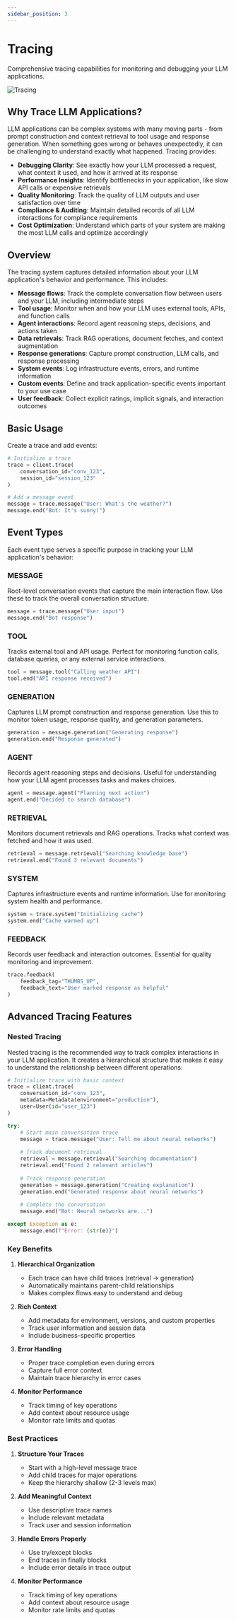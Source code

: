 ```yaml
---
sidebar_position: 3
---
```


# Tracing

Comprehensive tracing capabilities for monitoring and debugging your LLM applications.

![Tracing](./assets/traces.png)

## Why Trace LLM Applications?

LLM applications can be complex systems with many moving parts - from prompt construction and context retrieval to tool usage and response generation. When something goes wrong or behaves unexpectedly, it can be challenging to understand exactly what happened. Tracing provides:

- **Debugging Clarity**: See exactly how your LLM processed a request, what context it used, and how it arrived at its response
- **Performance Insights**: Identify bottlenecks in your application, like slow API calls or expensive retrievals
- **Quality Monitoring**: Track the quality of LLM outputs and user satisfaction over time
- **Compliance & Auditing**: Maintain detailed records of all LLM interactions for compliance requirements
- **Cost Optimization**: Understand which parts of your system are making the most LLM calls and optimize accordingly

## Overview

The tracing system captures detailed information about your LLM application's behavior and performance. This includes:

- **Message flows**: Track the complete conversation flow between users and your LLM, including intermediate steps
- **Tool usage**: Monitor when and how your LLM uses external tools, APIs, and function calls
- **Agent interactions**: Record agent reasoning steps, decisions, and actions taken
- **Data retrievals**: Track RAG operations, document fetches, and context augmentation
- **Response generations**: Capture prompt construction, LLM calls, and response processing
- **System events**: Log infrastructure events, errors, and runtime information
- **Custom events**: Define and track application-specific events important to your use case
- **User feedback**: Collect explicit ratings, implicit signals, and interaction outcomes

## Basic Usage

Create a trace and add events:

```python
# Initialize a trace
trace = client.trace(
    conversation_id="conv_123",
    session_id="session_123"
)

# Add a message event
message = trace.message("User: What's the weather?")
message.end("Bot: It's sunny!")
```

## Event Types

Each event type serves a specific purpose in tracking your LLM application's behavior:

### MESSAGE
Root-level conversation events that capture the main interaction flow. Use these to track the overall conversation structure.

```python
message = trace.message("User input")
message.end("Bot response")
```

### TOOL
Tracks external tool and API usage. Perfect for monitoring function calls, database queries, or any external service interactions.

```python
tool = message.tool("Calling weather API")
tool.end("API response received")
```

### GENERATION
Captures LLM prompt construction and response generation. Use this to monitor token usage, response quality, and generation parameters.

```python
generation = message.generation("Generating response")
generation.end("Response generated")
```

### AGENT
Records agent reasoning steps and decisions. Useful for understanding how your LLM agent processes tasks and makes choices.

```python
agent = message.agent("Planning next action")
agent.end("Decided to search database")
```

### RETRIEVAL
Monitors document retrievals and RAG operations. Tracks what context was fetched and how it was used.

```python
retrieval = message.retrieval("Searching knowledge base")
retrieval.end("Found 3 relevant documents")
```

### SYSTEM
Captures infrastructure events and runtime information. Use for monitoring system health and performance.

```python
system = trace.system("Initializing cache")
system.end("Cache warmed up")
```

### FEEDBACK
Records user feedback and interaction outcomes. Essential for quality monitoring and improvement.

```python
trace.feedback(
    feedback_tag="THUMBS_UP",
    feedback_text="User marked response as helpful"
)
```

## Advanced Tracing Features

### Nested Tracing
Nested tracing is the recommended way to track complex interactions in your LLM application. It creates a hierarchical structure that makes it easy to understand the relationship between different operations:

```python
# Initialize trace with basic context
trace = client.trace(
    conversation_id="conv_123",
    metadata=Metadata(environment="production"),
    user=User(id="user_123")
)

try:
    # Start main conversation trace
    message = trace.message("User: Tell me about neural networks")
    
    # Track document retrieval
    retrieval = message.retrieval("Searching documentation")
    retrieval.end("Found 2 relevant articles")
    
    # Track response generation
    generation = message.generation("Creating explanation")
    generation.end("Generated response about neural networks")
    
    # Complete the conversation
    message.end("Bot: Neural networks are...")

except Exception as e:
    message.end(f"Error: {str(e)}")
```

### Key Benefits

1. **Hierarchical Organization**
   - Each trace can have child traces (retrieval → generation)
   - Automatically maintains parent-child relationships
   - Makes complex flows easy to understand and debug

2. **Rich Context**
   - Add metadata for environment, versions, and custom properties
   - Track user information and session data
   - Include business-specific properties

3. **Error Handling**
   - Proper trace completion even during errors
   - Capture full error context
   - Maintain trace hierarchy in error cases

4. **Monitor Performance**
   - Track timing of key operations
   - Add context about resource usage
   - Monitor rate limits and quotas

### Best Practices

1. **Structure Your Traces**
   - Start with a high-level message trace
   - Add child traces for major operations
   - Keep the hierarchy shallow (2-3 levels max)

2. **Add Meaningful Context**
   - Use descriptive trace names
   - Include relevant metadata
   - Track user and session information

3. **Handle Errors Properly**
   - Use try/except blocks
   - End traces in finally blocks
   - Include error details in trace output

4. **Monitor Performance**
   - Track timing of key operations
   - Add context about resource usage
   - Monitor rate limits and quotas
